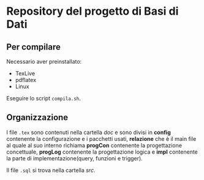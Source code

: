 # Repository del progetto di Basi di Dati

## Per compilare

Necessario aver preinstallato:
* TexLive
* pdflatex
* Linux

Eseguire lo script `compila.sh`.

## Organizzazione 

I file `.tex` sono contenuti nella cartella _doc_ e sono divisi in **config** contenente la configurazione e i pacchetti usati, **relazione** che è il main file al quale al suo interno richiama **progCon** contenente la progettazione concettuale, **progLog** contenente la progettazione logica e **impl** contenente la parte di implementazione(query, funzioni e trigger).

Il file `.sql` si trova nella cartella _src_.
